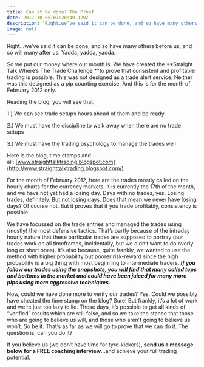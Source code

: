```yaml
---
title: Can it be done? The Proof
date: 2017-10-05T07:20:49.129Z
description: "Right…we’ve said it can be done, and so have many others before us, and so will many after us. Yadda, yadda, yadda.\n\nSo we put our money where our mouth is.\_We have created the\_Straight Talk Where’s The Trade Challenge\_to prove that consistent and profitable trading is possible. This was not designed as a trade alert service. Neither was this designed as a pip counting exercise. And this is for the month of February 2012 only."
image: null
---
```

Right…we’ve said it can be done, and so have many others before us, and so will many after us. Yadda, yadda, yadda.

So we put our money where our mouth is. We have created the **Straight Talk Where’s The Trade Challenge **to prove that consistent and profitable trading is possible. This was not designed as a trade alert service. Neither was this designed as a pip counting exercise. And this is for the month of February 2012 only.

Reading the blog, you will see that:

1\.) We can see trade setups hours ahead of them and be ready

2\.) We must have the discipline to walk away when there are no trade setups

3\.) We must have the trading psychology to manage the trades well

Here is the blog, time stamps and all: [www.straighttalktrading.blogspot.com](http://www.straighttalktrading.blogspot.com/)

For the month of February 2012, here are the trades mostly called on the hourly charts for the currency markets. It is currently the 17th of the month, and we have not yet had a losing day. Days with no trades, yes. Losing trades, definitely. But not losing days. Does that mean we never have losing days? Of course not. But it proves that if you trade profitably, consistency is possible.

We have focussed on the trade entries and managed the trades using (mostly) the most defensive tactics. That’s partly because of the intraday hourly nature that these particular trades are supposed to portray (our trades work on all timeframes, incidentally, but we didn’t want to do overly long or short ones). It’s also because, quite frankly, we wanted to use the method with higher probability but poorer risk-reward since the high probability is a big thing with most beginning to intermediate traders. ***If you follow our trades using the snapshots, you will find that many called tops and bottoms in the market and could have been juiced for many more pips using more aggressive techniques.***

Now, could we have done more to verify our trades? Yes. Could we possibly have cheated the time stamp on the blog? Sure! But frankly, it’s a lot of work and we’re just too lazy to lie. These days, it’s possible to get all kinds of “verified” results which are still false, and so we take the stance that those who are going to believe us will, and those who aren’t going to believe us won’t. So be it. That’s as far as we will go to prove that we can do it. The question is, can you do it?

If you believe us (we don’t have time for tyre-kickers), **send us a message below for a FREE coaching interview**…and achieve your full trading potential.

